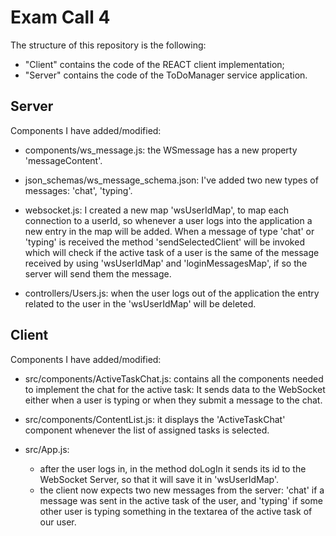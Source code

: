 # Exam Call 4

The structure of this repository is the following:
  - "Client" contains the code of the REACT client implementation;
  - "Server" contains the code of the ToDoManager service application.

## Server

Components I have added/modified:

- components/ws_message.js: the WSmessage has a new property 'messageContent'.

- json_schemas/ws_message_schema.json: I've added two new types of messages: 'chat', 'typing'.

- websocket.js: I created a new map 'wsUserIdMap', to map each connection to a userId, so whenever a user logs into the application a new entry in the map will be added.
When a message of type 'chat' or 'typing' is received the method 'sendSelectedClient' will be invoked which will check if the active task of a user is the same of the message received by using 'wsUserIdMap' and 'loginMessagesMap', if so the server will send them the message.

- controllers/Users.js: when the user logs out of the application the entry related to the user in the 'wsUserIdMap' will be deleted.

## Client

Components I have added/modified:

- src/components/ActiveTaskChat.js: contains all the components needed to implement the chat for the active task: It sends data to the WebSocket either when a user is typing or when they submit a message to the chat.

- src/components/ContentList.js: it displays the 'ActiveTaskChat' component whenever the list of assigned tasks is selected.

- src/App.js: 
  * after the user logs in, in the method doLogIn it sends its id to the WebSocket Server, so that it will save it in 'wsUserIdMap'.
  * the client now expects two new messages from the server: 'chat' if a message was sent in the active task of the user, and 'typing' if some other user is typing something in the textarea of the active task of our user. 

